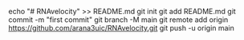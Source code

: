 echo "# RNAvelocity" >> README.md
git init
git add README.md
git commit -m "first commit"
git branch -M main
git remote add origin https://github.com/arana3uic/RNAvelocity.git
git push -u origin main
